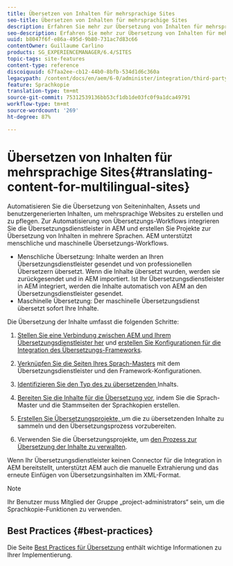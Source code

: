```yaml
---
title: Übersetzen von Inhalten für mehrsprachige Sites
seo-title: Übersetzen von Inhalten für mehrsprachige Sites
description: Erfahren Sie mehr zur Übersetzung von Inhalten für mehrsprachige Sites.
seo-description: Erfahren Sie mehr zur Übersetzung von Inhalten für mehrsprachige Sites.
uuid: b8047f6f-e86a-495d-9b80-731ac7d83c66
contentOwner: Guillaume Carlino
products: SG_EXPERIENCEMANAGER/6.4/SITES
topic-tags: site-features
content-type: reference
discoiquuid: 67faa2ee-cb12-44b0-8bfb-534d1d6c360a
legacypath: /content/docs/en/aem/6-0/administer/integration/third-party-services/machine-translation
feature: Sprachkopie
translation-type: tm+mt
source-git-commit: 75312539136bb53cf1db1de03fc0f9a1dca49791
workflow-type: tm+mt
source-wordcount: '269'
ht-degree: 87%

---
```



# Übersetzen von Inhalten für mehrsprachige Sites{#translating-content-for-multilingual-sites}

Automatisieren Sie die Übersetzung von Seiteninhalten, Assets und benutzergenerierten Inhalten, um mehrsprachige Websites zu erstellen und zu pflegen. Zur Automatisierung von Übersetzungs-Workflows integrieren Sie die Übersetzungsdienstleister in AEM und erstellen Sie Projekte zur Übersetzung von Inhalten in mehrere Sprachen. AEM unterstützt menschliche und maschinelle Übersetzungs-Workflows.

* Menschliche Übersetzung: Inhalte werden an Ihren Übersetzungsdienstleister gesendet und von professionellen Übersetzern übersetzt. Wenn die Inhalte übersetzt wurden, werden sie zurückgesendet und in AEM importiert. Ist Ihr Übersetzungsdienstleister in AEM integriert, werden die Inhalte automatisch von AEM an den Übersetzungsdienstleister gesendet.
* Maschinelle Übersetzung: Der maschinelle Übersetzungsdienst übersetzt sofort Ihre Inhalte.

Die Übersetzung der Inhalte umfasst die folgenden Schritte:

1. [Stellen Sie eine Verbindung zwischen AEM und Ihrem Übersetzungsdienstleister her](/help/sites-administering/tc-tic.md#connecting-to-a-translation-service-provider) und [erstellen Sie Konfigurationen für die Integration des Übersetzungs-Frameworks](/help/sites-administering/tc-tic.md).

1. [Verknüpfen Sie die Seiten Ihres Sprach-Masters](/help/sites-administering/tc-tic.md#configuring-pages-for-translation) mit dem Übersetzungsdienstleister und den Framework-Konfigurationen.
1. [Identifizieren Sie den Typ des zu übersetzenden ](/help/sites-administering/tc-rules.md) Inhalts.
1. [Bereiten Sie die Inhalte für die Übersetzung vor](/help/sites-administering/tc-prep.md), indem Sie die Sprach-Master und die Stammseiten der Sprachkopien erstellen.
1. [Erstellen Sie Übersetzungsprojekte, ](/help/sites-administering/tc-manage.md) um die zu übersetzenden Inhalte zu sammeln und den Übersetzungsprozess vorzubereiten.
1. Verwenden Sie die Übersetzungsprojekte, um [den Prozess zur Übersetzung der Inhalte zu verwalten](/help/sites-administering/tc-manage.md).

Wenn Ihr Übersetzungsdienstleister keinen Connector für die Integration in AEM bereitstellt, unterstützt AEM auch die manuelle Extrahierung und das erneute Einfügen von Übersetzungsinhalten im XML-Format.

>[!NOTE]
>
>Ihr Benutzer muss Mitglied der Gruppe „project-administrators“ sein, um die Sprachkopie-Funktionen zu verwenden.

## Best Practices {#best-practices}

Die Seite [Best Practices für Übersetzung](/help/sites-administering/tc-bp.md) enthält wichtige Informationen zu Ihrer Implementierung.
